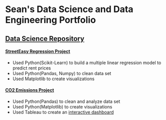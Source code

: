 # Sean's Data Science and Data Engineering Portfolio

## [Data Science Repository](https://github.com/seanjkk/data-science-21)

#### [StreetEasy Regression Project](https://github.com/seanjkk/projects/tree/main/streeteasy-regression-project)

- Used Python(Scikit-Learn) to build a multiple linear regression model to predict rent prices
- Used Python(Pandas, Numpy) to clean data set
- Used Matplotlib to create visualizations

#### [CO2 Emissions Project](https://github.com/seanjkk/projects/tree/main/co2-emissions-project)

- Used Python(Pandas) to clean and analyze data set
- Used Python(Matplotlib) to create visualizations
- Used Tableau to create an [interactive dashboard](https://public.tableau.com/app/profile/sean7198/viz/CarbonDioxideEmissions_16432672351780/Dashboard)
